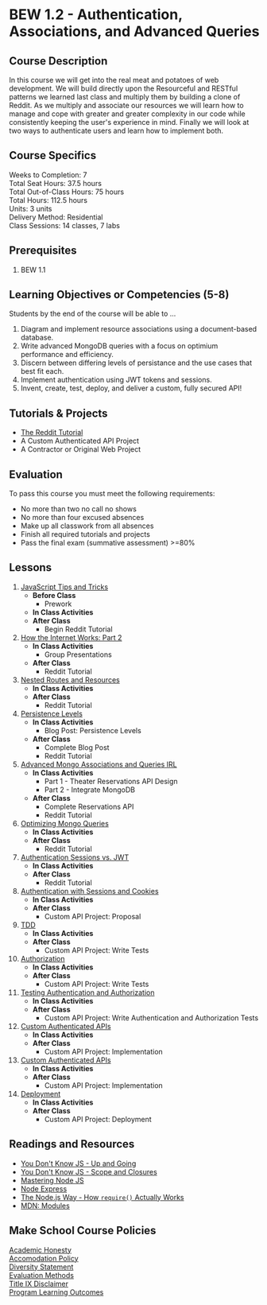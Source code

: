 # BEW 1.2 - Authentication, Associations, and Advanced Queries

## Course Description

In this course we will get into the real meat and potatoes of web development. We will build directly upon the Resourceful and RESTful patterns we learned last class and multiply them by building a clone of Reddit. As we multiply and associate our resources we will learn how to manage and cope with greater and greater complexity in our code while consistently keeping the user's experience in mind. Finally we will look at two ways to authenticate users and learn how to implement both.

## Course Specifics

Weeks to Completion:  7 <br>
Total Seat Hours:  37.5 hours <br>
Total Out-of-Class Hours: 75 hours <br>
Total Hours: 112.5 hours <br>
Units:  3 units <br>
Delivery Method:  Residential <br>
Class Sessions:  14 classes, 7 labs

## Prerequisites

1. BEW 1.1

## Learning Objectives or Competencies (5-8)

Students by the end of the course will be able to ...

1. Diagram and implement resource associations using a document-based database.
1. Write advanced MongoDB queries with a focus on optimium performance and efficiency.
1. Discern between differing levels of persistance and the use cases that best fit each.
1. Implement authentication using JWT tokens and sessions.
1. Invent, create, test, deploy, and deliver a custom, fully secured API!

## Tutorials & Projects

- [The Reddit Tutorial](https://www.makeschool.com/academy/track/reddit-clone-in-node-js)
- A Custom Authenticated API Project
- A Contractor or Original Web Project

## Evaluation

To pass this course you must meet the following requirements:

- No more than two no call no shows
- No more than four excused absences
- Make up all classwork from all absences
- Finish all required tutorials and projects
- Pass the final exam (summative assessment) >=80%

## Lessons

1. [JavaScript Tips and Tricks](01-JavaScript-Tricks/README.md)
    - **Before Class**
        - Prework
    - **In Class Activities**
    - **After Class**
        - Begin Reddit Tutorial
1. [How the Internet Works: Part 2](02-How-The-Internet-Works/README.md)
    - **In Class Activities**
        - Group Presentations
    - **After Class**
        - Reddit Tutorial
1. [Nested Routes and Resources](03-Nested-Routes-and-Resources/README.md)
    - **In Class Activities**
    - **After Class**
        - Reddit Tutorial
1. [Persistence Levels](04-Persistence-Levels/README.md)
    - **In Class Activities**
        - Blog Post: Persistence Levels
    - **After Class**
        - Complete Blog Post
        - Reddit Tutorial
1. [Advanced Mongo Associations and Queries IRL](05-Advanced-MongoDB-IRL/README.md)
    - **In Class Activities**
        * Part 1 - Theater Reservations API Design
        * Part 2 - Integrate MongoDB
    - **After Class**
        - Complete Reservations API
        - Reddit Tutorial
1. [Optimizing Mongo Queries](06-Optimizing-Mongo-Queries/README.md)
    - **In Class Activities**
    - **After Class**
        - Reddit Tutorial
1. [Authentication Sessions vs. JWT](07-Authentication-Sessions-vs-JWT/README.md)
    - **In Class Activities**
    - **After Class**
        - Reddit Tutorial
1. [Authentication with Sessions and Cookies](08-Authenticaton-with-Sessions-and-Cookies/README.md)
    - **In Class Activities**
    - **After Class**
        - Custom API Project: Proposal
1. [TDD](09-TDD/README.md)
    - **In Class Activities**
    - **After Class**
        - Custom API Project: Write Tests
1. [Authorization](10-Authorization/README.md)
    - **In Class Activities**
    - **After Class**
        - Custom API Project: Write Tests
1. [Testing Authentication and Authorization](11-Testing-Authentication-and-Authorization/README.md)
    - **In Class Activities**
    - **After Class**
        - Custom API Project: Write Authentication and Authorization Tests
1. [Custom Authenticated APIs](12-Custom-Authenticated-APIs/README.md)
    - **In Class Activities**
    - **After Class**
        - Custom API Project: Implementation
1. [Custom Authenticated APIs](13-Custom-Authenticated-APIs/README.md)
    - **In Class Activities**
    - **After Class**
        - Custom API Project: Implementation
1. [Deployment](14-Deployment/README.md)
    - **In Class Activities**
    - **After Class**
        - Custom API Project: Deployment

## Readings and Resources

- [You Don't Know JS - Up and Going](https://github.com/getify/You-Dont-Know-JS/blob/master/up%20&%20going/README.md#you-dont-know-js-up--going)
- [You Don't Know JS - Scope and Closures](https://github.com/getify/You-Dont-Know-JS/blob/master/scope%20&%20closures/README.md#you-dont-know-js-scope--closures)
- [Mastering Node JS](http://visionmedia.github.io/masteringnode/book.html)
- [Node Express ](https://anotheruiguy.gitbooks.io/nodeexpreslibsass_from-scratch/content/)
- [The Node.js Way - How `require()` Actually Works](http://fredkschott.com/post/2014/06/require-and-the-module-system/)
- [MDN: Modules](https://developer.mozilla.org/en-US/docs/Learn/Server-side/Express_Nodejs/Introduction)

## Make School Course Policies

[Academic Honesty](https://github.com/Product-College-Courses/Common-Syllabus-Sections/blob/master/Academic-Honesty-and-Plagiarism.md)<br>
[Accomodation Policy](https://github.com/Product-College-Courses/Common-Syllabus-Sections/blob/master/Accommodation-Policy.md)<br>
[Diversity Statement](https://github.com/Product-College-Courses/Common-Syllabus-Sections/blob/master/Diversity-Statement.md)<br>
[Evaluation Methods](https://github.com/Product-College-Courses/Common-Syllabus-Sections/blob/master/Evaluation-Methods.md)<br>
[Title IX Disclaimer](https://github.com/Product-College-Courses/Common-Syllabus-Sections/blob/master/Evaluations-Title-X-Disclaimer.md)<br>
[Program Learning Outcomes](https://github.com/Product-College-Courses/Common-Syllabus-Sections/blob/master/Program-Learning-Outcomes.md)
